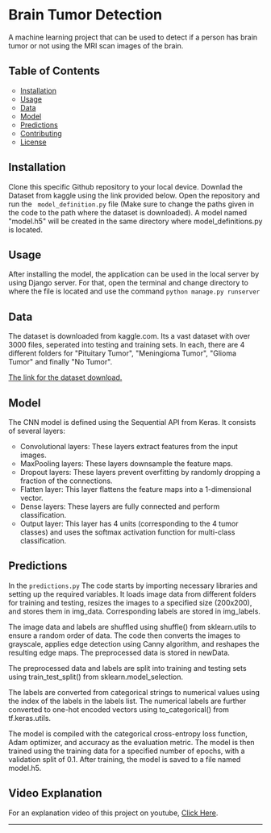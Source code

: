 <h1>Brain Tumor Detection</h1>
<p>A machine learning project that can be used to detect if a person has brain tumor or not using the MRI scan images of the brain.</p>
<h2>Table of Contents</h2>
<ul style = "list-style-type: circle">
  <li><a href="#installation">Installation</a></li>
  <li><a href="#usage">Usage</a></li>
  <li><a href="#data">Data</a></li>
  <li><a href="#model">Model</a></li>
  <li><a href="#predictions">Predictions</a></li>
  <li><a href="#contributing">Contributing</a></li>
  <li><a href="#license">License</a></li>
</ul>
<h2 id="installation">Installation</h2>
<p>Clone this specific Github repository to your local device. Downlad the Dataset from kaggle using the link provided below. Open the repository and run the <code> model_definition.py</code> file (Make sure to change the paths given in the code to the path where the dataset is downloaded). A model  named "model.h5" will be created in the same directory where model_definitions.py is located.</p>
<h2 id="usage">Usage</h2>
<p>After installing the model, the application can be used in the local server by using Django server. For that, open the terminal and change directory to where the file is located and use the command <code>python manage.py runserver </code></p>
<h2 id="data">Data</h2>
<p>The dataset is downloaded from kaggle.com. Its a vast dataset with over 3000 files, seperated into testing and training sets. In each, there are 4 different folders for "Pituitary Tumor", "Meningioma Tumor", "Glioma Tumor" and finally "No Tumor".</p>
<a href="https://www.kaggle.com/datasets/sartajbhuvaji/brain-tumor-classification-mri">The link for the dataset download.</a>
<h2 id="model">Model</h2>
<p>The CNN model is defined using the Sequential API from Keras. It consists of several layers:
<ul style = "list-style-type: circle">
<li> Convolutional layers: These layers extract features from the input images.</li>
<li> MaxPooling layers: These layers downsample the feature maps.</li>
<li> Dropout layers: These layers prevent overfitting by randomly dropping a fraction of the connections.</li>
<li> Flatten layer: This layer flattens the feature maps into a 1-dimensional vector.</li>
<li> Dense layers: These layers are fully connected and perform classification.</li>
<li> Output layer: This layer has 4 units (corresponding to the 4 tumor classes) and uses the softmax activation function for multi-class classification.</li>
</ul>
</p>
<h2 id="predictions">Predictions</h2>
<p>In the <code>predictions.py</code>  The code starts by importing necessary libraries and setting up the required variables. It loads image data from different folders for training and testing, resizes the images to a specified size (200x200), and stores them in img_data. Corresponding labels are stored in img_labels. </p>
<p>The image data and labels are shuffled using shuffle() from sklearn.utils to ensure a random order of data. The code then converts the images to grayscale, applies edge detection using Canny algorithm, and reshapes the resulting edge maps. The preprocessed data is stored in newData.</p>
<p>The preprocessed data and labels are split into training and testing sets using train_test_split() from sklearn.model_selection.</p>
<p>The labels are converted from categorical strings to numerical values using the index of the labels in the labels list. The numerical labels are further converted to one-hot encoded vectors using to_categorical() from tf.keras.utils.</p>
<p> The model is compiled with the categorical cross-entropy loss function, Adam optimizer, and accuracy as the evaluation metric. The model is then trained using the training data for a specified number of epochs, with a validation split of 0.1. After training, the model is saved to a file named model.h5.</p>
<h2>Video Explanation</h2>
<p>For an explanation video of this project on youtube, <a href = "https://youtu.be/GioRg3gZN1I">Click Here</a>.</p>
<hr>
